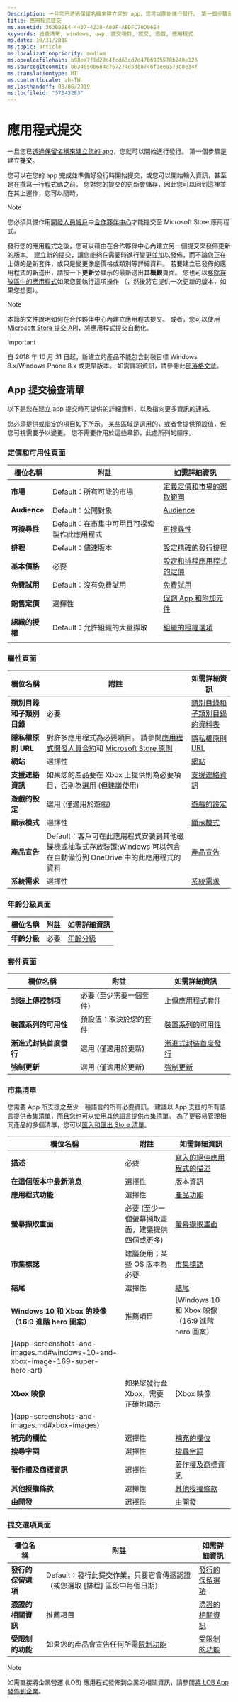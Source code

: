 ```yaml
---
Description: 一旦您已透過保留名稱來建立您的 app，您可以開始進行發行。 第一個步驟是建立提交項。
title: 應用程式提交
ms.assetid: 363BB9E4-4437-4238-A80F-ABDFC70D96E4
keywords: 檢查清單, windows, uwp, 提交項目, 提交, 遊戲, 應用程式
ms.date: 10/31/2018
ms.topic: article
ms.localizationpriority: medium
ms.openlocfilehash: b98ea7f1d28c4fcd63cd2d4706905578b240e126
ms.sourcegitcommit: b034650b684a767274d5d88746faeea373c8e34f
ms.translationtype: MT
ms.contentlocale: zh-TW
ms.lasthandoff: 03/06/2019
ms.locfileid: "57643283"
---
```

# <a name="app-submissions"></a>應用程式提交


一旦您已[透過保留名稱來建立您的 app](create-your-app-by-reserving-a-name.md)，您就可以開始進行發行。 第一個步驟是建立**提交**。

您可以在您的 app 完成並準備好發行時開始提交，或您可以開始輸入資訊，甚至是在撰寫一行程式碼之前。 您對您的提交的更新會儲存，因此您可以回到這裡並在其上運作，您可以隨時。

> [!NOTE]
> 您必須具備作用[開發人員帳戶](https://go.microsoft.com/fwlink/p/?LinkId=615100)中[合作夥伴中心](https://partner.microsoft.com/dashboard)才能提交至 Microsoft Store 應用程式。

發行您的應用程式之後，您可以藉由在合作夥伴中心內建立另一個提交來發佈更新的版本。 建立新的提交，讓您能夠在需要時進行變更並加以發佈，而不論您正在上傳的是新套件，或只是變更像是價格或類別等詳細資料。 若要建立已發佈的應用程式的新送出，請按一下**更新**旁顯示的最新送出其**概觀**頁面。 您也可以[移除存放區中的應用程式](guidance-for-app-package-management.md#removing-an-app-from-the-store)如果您要執行這項操作 （，然後將它提供一次更新的版本，如果您想要）。

> [!NOTE]
> 本節的文件說明如何在合作夥伴中心內建立應用程式提交。 或者，您可以使用 [Microsoft Store 提交 API](../monetize/create-and-manage-submissions-using-windows-store-services.md)，將應用程式提交自動化。

> [!IMPORTANT]
> 自 2018 年 10 月 31 日起，新建立的產品不能包含封裝目標 Windows 8.x/Windows Phone 8.x 或更早版本。 如需詳細資訊，請參閱此[部落格文章](https://blogs.windows.com/buildingapps/2018/08/20/important-dates-regarding-apps-with-windows-phone-8-x-and-earlier-and-windows-8-8-1-packages-submitted-to-microsoft-store/#SzKghBbqDMlmAO4c.97)。

## <a name="app-submission-checklist"></a>App 提交檢查清單

以下是您在建立 app 提交時可提供的詳細資料，以及指向更多資訊的連結。

您必須提供或指定的項目如下所示。 某些區域是選用的，或者會提供預設值，但您可視需要予以變更。 您不需要作用於這些章節，此處所列的順序。

### <a name="pricing-and-availability-page"></a>定價和可用性頁面
| 欄位名稱                    | 附註                                       | 如需詳細資訊                                                             |
|-------------------------------|---------------------------------------------|---------------------------------------------------------------------------|
| **市場**                   | Default：所有可能的市場  | [定義定價和市場的選取範圍](define-pricing-and-market-selection.md)         |
| **Audience**                | Default：公開對象 | [Audience](choose-visibility-options.md#audience) |
| **可搜尋性**                | Default：在市集中可用且可探索製作此應用程式 | [可搜尋性](choose-visibility-options.md#discoverability) |
| **排程**                  | Default：儘速版本        | [設定精確的發行排程](configure-precise-release-scheduling.md) |
| **基本價格**                | 必要                                    | [設定和排程應用程式的定價](set-and-schedule-app-pricing.md)              |
| **免費試用**                | Default：沒有免費試用                      | [免費試用](set-app-pricing-and-availability.md#free-trial)              |
| **銷售定價**              | 選擇性                                    | [促銷 App 和附加元件](put-apps-and-add-ons-on-sale.md)           |
| **組織的授權**    | Default：允許組織的大量擷取 | [組織的授權選項](organizational-licensing.md)        |
      |


### <a name="properties-page"></a>屬性頁面

| 欄位名稱                    | 附註                                       | 如需詳細資訊                                                             |
|-------------------------------|---------------------------------------------|---------------------------------------------------------------------------|
| **類別目錄和子類別目錄**  | 必要                                    | [類別目錄和子類別目錄的資料表](category-and-subcategory-table.md)       |
| **隱私權原則 URL**            | 對許多應用程式為必要項目。 請參閱[應用程式開發人員合約](https://docs.microsoft.com/legal/windows/agreements/app-developer-agreement)和 [Microsoft Store 原則](https://docs.microsoft.com/en-us/legal/windows/agreements/store-policies#105-personal-information) | [隱私權原則 URL](enter-app-properties.md#privacy-policy-url)        |
| **網站**                   | 選擇性                                    | [網站](enter-app-properties.md#website)                   |
| **支援連絡資訊**      | 如果您的產品要在 Xbox 上提供則為必要項目，否則為選用 (但建議使用)                                   | [支援連絡資訊](enter-app-properties.md#support-contact-info)              |
| **遊戲的設定**             | 選用 (僅適用於遊戲)         | [遊戲的設定](enter-app-properties.md#game-settings) |
| **顯示模式**             | 選擇性                   | [顯示模式](enter-app-properties.md#display-mode) |
| **產品宣告**          | Default：客戶可在此應用程式安裝到其他磁碟機或抽取式存放裝置;Windows 可以包含在自動備份到 OneDrive 中的此應用程式的資料 | [產品宣告](app-declarations.md) |
| **系統需求**      | 選擇性                                    | [系統需求](enter-app-properties.md#system-requirements)      |

<span/>

### <a name="age-ratings-page"></a>年齡分級頁面

| 欄位名稱                    | 附註                                       | 如需詳細資訊                          |
|-------------------------------|---------------------------------------------|----------------------------------------|
| **年齡分級**               | 必要                                    | [年齡分級](age-ratings.md)          |

<span/>

### <a name="packages-page"></a>套件頁面

| 欄位名稱                    | 附註                                  | 如需詳細資訊                          |
|-------------------------------|----------------------------------------|----------------------------------------|
| **封裝上傳控制項**    | 必要 (至少需要一個套件)        | [上傳應用程式套件](upload-app-packages.md) |
| **裝置系列的可用性** | 預設值︰取決於您的套件       | [裝置系列的可用性](device-family-availability.md) |
| **漸進式封裝首度發行**   | 選用 (僅適用於更新)            | [漸進式封裝首度發行](gradual-package-rollout.md) |
| **強制更新**          | 選用 (僅適用於更新)            | [強制更新](upload-app-packages.md#mandatory-update)


### <a name="store-listings"></a>市集清單

您需要 App 所支援之至少一種語言的所有必要資訊。 建議以 App 支援的所有語言提供[市集清單](create-app-store-listings.md)，而且您也可以[使用其他語言提供市集清單](create-app-store-listings.md#store-listing-languages)。 為了更容易管理相同產品的多個清單，您可以[匯入和匯出 Store 清單](import-and-export-store-listings.md)。

| 欄位名稱                    | 附註                                       | 如需詳細資訊                                                     |
|-------------------------------|---------------------------------------------|-------------------------------------------------------------------|
| **描述**               | 必要                                    | [寫入的絕佳應用程式的描述](write-a-great-app-description.md) |
| **在這個版本中最新消息**   | 選擇性                                 | [版本資訊](create-app-store-listings.md#whats-new-in-this-version)       |
| **應用程式功能**              | 選擇性                                    | [產品功能](create-app-store-listings.md#product-features)         |
| **螢幕擷取畫面**               | 必要 (至少一個螢幕擷取畫面，建議提供四個或更多)          | [螢幕擷取畫面](app-screenshots-and-images.md#screenshots)          |
| **市集標誌**               | 建議使用；某些 OS 版本為必要 | [市集標誌](app-screenshots-and-images.md#store-logos)             |
| **結尾**                  | 選擇性                                    | [結尾](app-screenshots-and-images.md#trailers)                | 
| **Windows 10 和 Xbox 的映像 （16:9 進階 hero 圖案）**     | 推薦項目        | [Windows 10 和 Xbox 映像 （16:9 進階 hero 圖案）
](app-screenshots-and-images.md#windows-10-and-xbox-image-169-super-hero-art) |
| **Xbox 映像**     | 如果您發行至 Xbox，需要正確地顯示        | [Xbox 映像
](app-screenshots-and-images.md#xbox-images) |
| **補充的欄位**  | 選擇性                                    | [補充的欄位](create-app-store-listings.md#supplemental-fields) 
| **搜尋字詞**              | 選擇性                                    | [搜尋字詞](create-app-store-listings.md#search-terms)         |
| **著作權及商標資訊** | 選擇性                                 | [著作權及商標資訊](create-app-store-listings.md#copyright-and-trademark-info) |
| **其他授權條款**  | 選擇性                                    | [其他授權條款](create-app-store-listings.md#additional-license-terms) |
| **由開發**              | 選擇性                                    | [由開發](create-app-store-listings.md#developed-by)                   |


<span/>

### <a name="submission-options-page"></a>提交選項頁面

| 欄位名稱                    | 附註                                       | 如需詳細資訊                                                     |
|-------------------------------|---------------------------------------------|-------------------------------------------------------------------|
| **發行的保留選項**     | Default：發行此提交作業，只要它會傳遞認證 （或您選取 [排程] 區段中每個日期）      | [發行的保留選項](manage-submission-options.md#publishing-hold-options)    
| **憑證的相關資訊**     | 推薦項目          | [憑證的相關資訊](notes-for-certification.md)             |
| **受限制的功能**     | 如果您的產品會宣告任何所需[限制功能](../packaging/app-capability-declarations.md#restricted-capabilities)    | [受限制的功能](manage-submission-options.md#publishing-hold-options)       

<span/>

> [!NOTE]
> 如需直接將企業營運 (LOB) 應用程式發佈到企業的相關資訊，請參閱[將 LOB App 發佈到企業](distribute-lob-apps-to-enterprises.md)。

